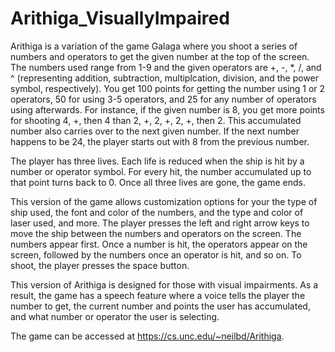 # Arithiga_VisuallyImpaired

Arithiga is a variation of the game Galaga where you shoot a series of numbers and operators to get the given number at the top
of the screen. The numbers used range from 1-9 and the given operators are +, -, *, /, and ^ (representing addition, subtraction,
multiplcation, division, and the power symbol, respectively). You get 100 points for getting the number using 1 or 2 operators, 50 for using 3-5 operators, and 25 for any number
of operators using afterwards. For instance, if the given number is 8, you get more points for shooting 4, +, then 4 
than 2, +, 2, +, 2, +, then 2. This accumulated number also carries over to the next given number. If the next number happens to 
be 24, the player starts out with 8 from the previous number.

The player has three lives. Each life is reduced when the ship is hit by a number or operator symbol. For every hit, the
number accumulated up to that point turns back to 0. Once all three lives are gone, the game ends.

This version of the game allows customization options for your the type of ship used, the font and color of the numbers, and
the type and color of laser used, and more. The player presses the left and right arrow keys to move the ship between
the numbers and operators on the screen. The numbers appear first. Once a number is hit, the operators appear on the screen,
followed by the numbers once an operator is hit, and so on. To shoot, the player presses the space button.

This version of Arithiga is designed for those with visual impairments. As a result, the game has a speech feature where a voice
tells the player the number to get, the current number and points the user has accumulated, and what number or operator
the user is selecting.

The game can be accessed at https://cs.unc.edu/~neilbd/Arithiga.
